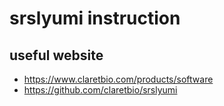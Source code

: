 ﻿# srslyumi instruction

## useful website

- https://www.claretbio.com/products/software
- https://github.com/claretbio/srslyumi
